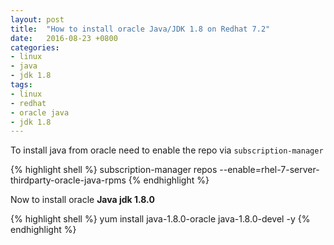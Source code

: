 ```yaml
---
layout: post
title:  "How to install oracle Java/JDK 1.8 on Redhat 7.2"
date:   2016-08-23 +0800
categories:
- linux
- java
- jdk 1.8
tags:
- linux
- redhat 
- oracle java
- jdk 1.8
---
```


To install java from oracle need to enable the repo via `subscription-manager`

{% highlight shell %}
subscription-manager repos --enable=rhel-7-server-thirdparty-oracle-java-rpms
{% endhighlight %}

Now to install oracle **Java jdk 1.8.0** 

{% highlight shell %}
yum install java-1.8.0-oracle java-1.8.0-devel -y
{% endhighlight %}